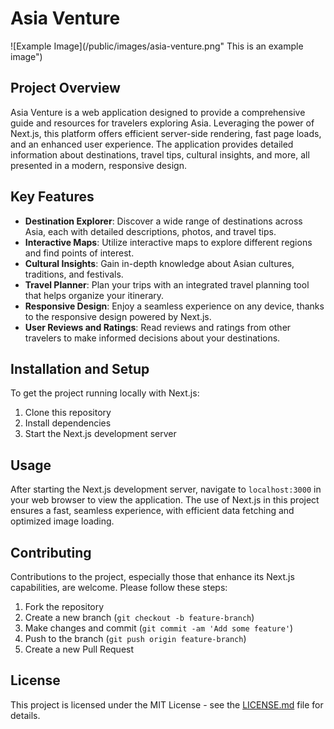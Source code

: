 # Asia Venture

![Example Image](/public/images/asia-venture.png" This is an example image")

## Project Overview

Asia Venture is a web application designed to provide a comprehensive guide and resources for travelers exploring Asia. Leveraging the power of Next.js, this platform offers efficient server-side rendering, fast page loads, and an enhanced user experience. The application provides detailed information about destinations, travel tips, cultural insights, and more, all presented in a modern, responsive design.

## Key Features

- **Destination Explorer**: Discover a wide range of destinations across Asia, each with detailed descriptions, photos, and travel tips.
- **Interactive Maps**: Utilize interactive maps to explore different regions and find points of interest.
- **Cultural Insights**: Gain in-depth knowledge about Asian cultures, traditions, and festivals.
- **Travel Planner**: Plan your trips with an integrated travel planning tool that helps organize your itinerary.
- **Responsive Design**: Enjoy a seamless experience on any device, thanks to the responsive design powered by Next.js.
- **User Reviews and Ratings**: Read reviews and ratings from other travelers to make informed decisions about your destinations.

## Installation and Setup

To get the project running locally with Next.js:

1. Clone this repository
2. Install dependencies
3. Start the Next.js development server

## Usage

After starting the Next.js development server, navigate to `localhost:3000` in your web browser to view the application. The use of Next.js in this project ensures a fast, seamless experience, with efficient data fetching and optimized image loading.

## Contributing

Contributions to the project, especially those that enhance its Next.js capabilities, are welcome. Please follow these steps:

1. Fork the repository
2. Create a new branch (`git checkout -b feature-branch`)
3. Make changes and commit (`git commit -am 'Add some feature'`)
4. Push to the branch (`git push origin feature-branch`)
5. Create a new Pull Request

## License

This project is licensed under the MIT License - see the [LICENSE.md](LICENSE.md) file for details.
